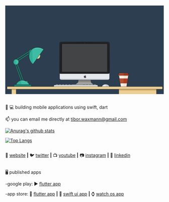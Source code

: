 <!--
[![bg][banner][website]

### Hi there, I'm Tibi

**tibiw/tibiw** is a ✨ _special_ ✨ repository because its `README.md` (this file) appears on your GitHub profile.

Here are some ideas to get you started:

- 🔭 I’m currently working on ...
- 🌱 I’m currently learning ...
- 👯 I’m looking to collaborate on ...
- 🤔 I’m looking for help with ...
- 💬 Ask me about ...
- 📫 How to reach me: ...
- 😄 Pronouns: ...
- ⚡ Fun fact: ...
-->

[![bg][banner]][website]

##

👨 💻 building mobile applications using swift, dart

📫 you can email me directly at <a href="mailto:tibor.waxmann@gmail.com?subject=Let's&nbsp;talk">tibor.waxmann@gmail.com</a>



<!--
🧠 learning [svelte][svelte], [tailwind][tailwind], [fauna][fauna]  
💜 loving [react][react], [gatsby][gatsby], [styled-components][styled], [jamstack][jamstack]  

-->

[![Anurag's github stats](https://github-readme-stats.vercel.app/api?username=tibiw&count_private=true&show_icons=true&theme=default&hide=contribs)](https://github.com/anuraghazra/github-readme-stats)

[![Top Langs](https://github-readme-stats.vercel.app/api/top-langs/?username=tibiw&layout=compact)](https://github.com/anuraghazra/github-readme-stats)

<!--
[![ReadMe Card](https://github-readme-stats.vercel.app/api/pin/?username=tibiw&repo=github-readme-stats)](https://github.com/anuraghazra/github-readme-stats)
-->

##

🏡 [website][website] **|** 
🐦 [twitter][twitter] **|** 
📺 [youtube][youtube] **|** 
📷 [instagram][instagram] **|** 
👔 [linkedin][linkedin]

[banner]: https://github.com/tibiw/tibiw/blob/main/header-banner.svg
[website]: https://waxmann.ro
[twitter]: https://twitter.com/tibi_w
[youtube]: https://youtube.com/c/TiborWaxmann
[instagram]: https://www.instagram.com/tibiw/
[linkedin]: https://www.linkedin.com/in/tiborwaxmann/
[googleplay1]: https://play.google.com/store/apps/details?id=ro.artafierului.af_flutter_app
[appstore1]: https://apps.apple.com/ro/app/arta-fierului-srl/id1525089761
[appstore2]: https://apps.apple.com/ro/app/artafierului/id1541460608
[appstore3]: https://apps.apple.com/ro/app/arta-fierului/id1564586440

##

🖥 published apps

-google play: ▶️ [flutter app][googleplay1]

-app store: 📱 [flutter app][appstore1] **|**
📲 [swift ui app][appstore2] **|**
⌚️ [watch os app][appstore3]
<!--
[react]: http://reactjs.org
[gatsby]: https://gatsbyjs.org
[styled]: https://styled-components.com
[jamstack]: https://jamstack.org
[murphee]: https://murphee.netlify.app
[svelte]: https://svelte.dev
[tailwind]: https://tailwindcss.com
[fauna]: https://fauna.com
-->
